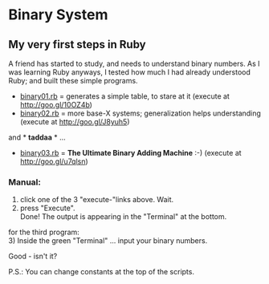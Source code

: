 
# Binary System
## My very first steps in Ruby

A friend has started to study, and needs to understand binary numbers. As I was learning Ruby anyways, I tested how much I had already understood Ruby; and built these simple programs.


* [binary01.rb](binary01.rb) = generates a simple table, to stare at it
  (execute at http://goo.gl/10OZ4b)
* [binary02.rb](binary02.rb) = more base-X systems; generalization helps understanding
  (execute at http://goo.gl/J8yuh5)


and * **taddaa** * ...

* [binary03.rb](binary03.rb) = **The Ultimate Binary Adding Machine** :-)
  (execute at http://goo.gl/u7qlsn)


### Manual:

1) click one of the 3 "execute-"links above. Wait.  
2) press "Execute".  
   Done! The output is appearing in the "Terminal" at the bottom.  

for the third program:  
3) Inside the green "Terminal" ... input your binary numbers.  

Good - isn't it?  

P.S.: You can change constants at the top of the scripts.  
